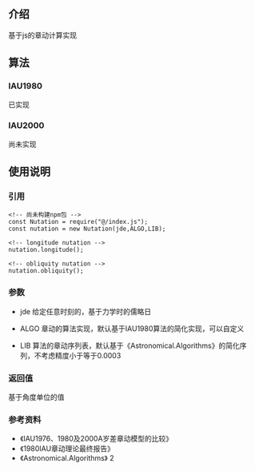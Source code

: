<!--
 * @Description: 
 * @Version: 1.0.0
 * @Author: lax
 * @Date: 2022-02-26 14:15:25
 * @LastEditors: lax
 * @LastEditTime: 2022-08-08 14:25:18
 * @FilePath: \nutation.js\readme - en.md
-->

## 介绍
基于js的章动计算实现

## 算法

### IAU1980
已实现

### IAU2000
尚未实现

## 使用说明

### 引用

```
<!-- 尚未构建npm包 -->
const Nutation = require("@/index.js");
const nutation = new Nutation(jde,ALGO,LIB);
```

```
<!-- longitude nutation -->
nutation.longitude();
```

```
<!-- obliquity nutation -->
nutation.obliquity();
```
### 参数

* jde 
给定任意时刻的，基于力学时的儒略日

* ALGO
章动的算法实现，默认基于IAU1980算法的简化实现，可以自定义

* LIB
算法的章动序列表，默认基于《Astronomical.Algorithms》的简化序列，不考虑精度小于等于0.0003

### 返回值
基于角度单位的值


### 参考资料

* 《IAU1976、1980及2000A岁差章动模型的比较》
* 《1980IAU章动理论最终报告》
* 《Astronomical.Algorithms》
2
